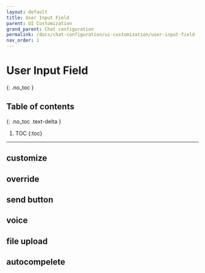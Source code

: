 ```yaml
---
layout: default
title: User Input Field
parent: UI Customization
grand_parent: Chat configuration 
permalink: /docs/chat-configuration/ui-customization/user-input-field
nav_order: 1
---
```


# User Input Field
{: .no_toc }

## Table of contents
{: .no_toc .text-delta }

1. TOC
{:toc}

---

## customize

## override

## send  button

## voice

## file upload

## autocompelete